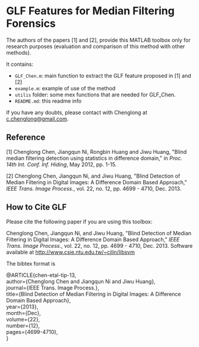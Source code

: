 
# GLF Features for Median Filtering Forensics

The authors of the papers [1] and [2], provide this MATLAB toolbox only for research purposes
(evaluation and comparison of this method with other methods).

It contains:

- `GLF_Chen.m`:    main function to extract the GLF feature proposed in [1] and [2]
- `example.m`:     example of use of the method
- `utilis` folder: some mex functions that are needed for GLF_Chen.
- `README.md`:     this readme info

If you have any doubts, please contact with Chenglong at c.chenglong@gmail.com.


## Reference

[1] Chenglong Chen, Jiangqun Ni, Rongbin Huang and Jiwu Huang,
  "Blind median filtering detection using statistics in difference
  domain," in *Proc. 14th Int. Conf. Inf. Hiding*, May 2012, pp. 1-15.
 
[2] Chenglong Chen, Jiangqun Ni, and Jiwu Huang, "Blind Detection
  of Median Filtering in Digital Images: A Difference Domain
  Based Approach," *IEEE Trans. Image Process.*, vol. 22, no. 12,
  pp. 4699 - 4710, Dec. 2013.
  
## How to Cite GLF

Please cite the following paper if you are using this toolbox:

Chenglong Chen, Jiangqun Ni, and Jiwu Huang, "Blind Detection
  of Median Filtering in Digital Images: A Difference Domain
  Based Approach," *IEEE Trans. Image Process.*, vol. 22, no. 12,
  pp. 4699 - 4710, Dec. 2013. Software available at http://www.csie.ntu.edu.tw/~cjlin/libsvm

The bibtex format is

@ARTICLE{chen-etal-tip-13,<br />
  author={Chenglong Chen and Jiangqun Ni and Jiwu Huang},<br />
  journal={IEEE Trans. Image Process.},<br />
  title={Blind Detection of Median Filtering in Digital Images: A Difference Domain Based Approach},<br />
  year={2013},<br />
  month={Dec},<br />
  volume={22},<br />
  number={12},<br />
  pages={4699-4710},<br />
}

  




